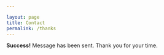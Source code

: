 ```yaml
---

layout: page
title: Contact
permalink: /thanks
---
```


<div class="content">
  <div class="container">
    <div class="contact">
      <div class="contact-grids">
        <div class="contact-form">
          <div class="alert alert-success">
            <strong>Success!</strong> Message has been sent. Thank you for your time.
          </div>
        </div>
      </div>
    </div>
  </div>
</div>

<script>
  setTimeout(function () {
    window.location.href= 'http://zyten.github.io/dmon-web/';
  }, 6000); // 10 seconds
</script>